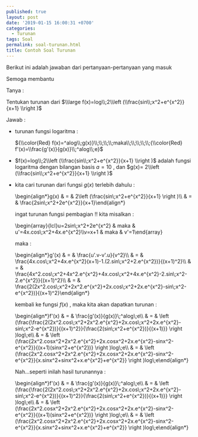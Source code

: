 ```yaml
---
published: true
layout: post
date: '2019-01-15 16:00:31 +0700'
categories:
  - Turunan
tags: Soal
permalink: soal-turunan.html
title: Contoh Soal Turunan
---
```

Berikut ini adalah jawaban dari pertanyaan-pertanyaan yang masuk

Semoga membantu

Tanya :

Tentukan turunan dari $\\large f(x)=log\\;2\\left (\\frac{sin\\;x^2+e^{x^2}}{x+1} \\right )$

Jawab :

*   turunan fungsi logaritma :
    
    ${\\color{Red} f(x)=^alog\\;g(x)}\\;\\;\\;\\;maka\\;\\;\\;\\;\\;{\\color{Red} f'(x)=\\frac{g'(x)}{g(x)}\\;^alog\\;e}$
    
*   $f(x)=log\\;2\\left (\\frac{sin\\;x^2+e^{x^2}}{x+1} \\right )$ adalah fungsi logaritma dengan bilangan basis $a = 10$ , dan $g(x)= 2\\left (\\frac{sin\\;x^2+e^{x^2}}{x+1} \\right )$
    
*   kita cari turunan dari fungsi $g(x)$ terlebih dahulu :
    
    \\begin{align\*}g(x) & = & 2\\left (\\frac{sin\\;x^2+e^{x^2}}{x+1} \\right )\\\\ & = & \\frac{2sin\\;x^2+2e^{x^2}}{x+1}\\end{align\*}
    
    ingat turunan fungsi pembagian !! kita misalkan :
    
    \\begin{array}{lcl}u=2sin\\;x^2+2e^{x^2} & maka & u'=4x.cos\\;x^2+4x.e^{x^2}\\\\v=x+1 & maka & v'=1\\end{array}
    
    maka :
    
    \\begin{align\*}g'(x) & = & \\frac{u'.v-v'.u}{v^2}\\\\ & = & \\frac{4x.cos\\;x^2+4x.e^{x^2}(x+1)-1.(2.sin\\;x^2+2.e^{x^2})}{(x+1)^2}\\\\ & = & \\frac{4x^2.cos\\;x^2+4x^2.e^{x^2}+4x.cos\\;x^2+4x.e^{x^2}-2.sin\\;x^2-2.e^{x^2}}{(x+1)^2}\\\\ & = & \\frac{2(2x^2.cos\\;x^2+2x^2.e^{x^2}+2x.cos\\;x^2+2x.e^{x^2}-sin\\;x^2-e^{x^2})}{(x+1)^2}\\end{align\*}
    
    kembali ke fungsi $f(x)$ , maka kita akan dapatkan turunan :
    
    \\begin{align\*}f'(x) & = & \\frac{g'(x)}{g(x)}\\;^alog\\;e\\\\ & = & \\left (\\frac{\\frac{2(2x^2.cos\\;x^2+2x^2.e^{x^2}+2x.cos\\;x^2+2x.e^{x^2}-sin\\;x^2-e^{x^2})}{(x+1)^2}}{\\frac{2(sin\\;x^2+e^{x^2})}{(x+1)}} \\right )log\\;e\\\\ & = & \\left (\\frac{2x^2.cosx^2+2x^2.e^{x^2}+2x.cosx^2+2x.e^{x^2}-sinx^2-e^{x^2}}{(x+1)(sinx^2+e^{x^2})} \\right )log\\;e\\\\ & = & \\left (\\frac{2x^2.cosx^2+2x^2.e^{x^2}+2x.cosx^2+2x.e^{x^2}-sinx^2-e^{x^2}}{x.sinx^2+sinx^2+x.e^{x^2}+e^{x^2}} \\right )log\\;e\\end{align\*}
    
    Nah…seperti inilah hasil turunannya :
    
    \\begin{align\*}f'(x) & = & \\frac{g'(x)}{g(x)}\\;^alog\\;e\\\\ & = & \\left (\\frac{\\frac{2(2x^2.cos\\;x^2+2x^2.e^{x^2}+2x.cos\\;x^2+2x.e^{x^2}-sin\\;x^2-e^{x^2})}{(x+1)^2}}{\\frac{2(sin\\;x^2+e^{x^2})}{(x+1)}} \\right )log\\;e\\\\ & = & \\left (\\frac{2x^2.cosx^2+2x^2.e^{x^2}+2x.cosx^2+2x.e^{x^2}-sinx^2-e^{x^2}}{(x+1)(sinx^2+e^{x^2})} \\right )log\\;e\\\\ & = & \\left (\\frac{2x^2.cosx^2+2x^2.e^{x^2}+2x.cosx^2+2x.e^{x^2}-sinx^2-e^{x^2}}{x.sinx^2+sinx^2+x.e^{x^2}+e^{x^2}} \\right )log\\;e\\end{align\*}
